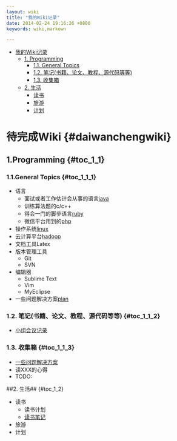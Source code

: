 ```yaml
---
layout: wiki
title: "我的Wiki记录"
date: 2014-02-24 19:16:26 +0800
keywords: wiki,markown

---
```


<div class="toc" markdown="1">

*   [我的Wiki记录](#toc1)
    *   [1. Programming](#toc_1_1)
        *   [1.1. General Topics](#toc_1_1_1)
        *   [1.2. 笔记(书籍、论文、教程、源代码等等)](#toc_1_1_2)
        *   [1.3. 收集箱](#toc_1_1_3)
    *   [2. 生活](#toc_1_2)
        *   [读书](#toc_1_2)
        *   [旅游](#toc_1_2)
        *   [计划](#toc_1_2) 


</div><div class="neirong" markdown="1">


# 待完成Wiki  {#daiwanchengwiki} 

## 1.Programming  {#toc_1_1}  

### 1.1.General Topics   {#toc_1_1_1}  

*   语言
    *   面试或者工作估计会从事的语言[java](./java/)     
    *   训练算法题的c/c++
    *   得会一门的脚步语言[ruby](./ruby/)
    *   微信平台用到的[php](./php/)
*   操作系统[linux](./linux/)
*   云计算平台[hadoop](./hadoop/)
*   文档工具Latex
*   版本管理工具
    *   Git
    *   SVN
*   编辑器
    *   Sublime Text
    *   Vim
    *   MyEclipse
*   一些问题解决方案[plan](./zaxiang/solve.html)

### 1.2. 笔记(书籍、论文、教程、源代码等等)  {#toc_1_1_2}

*   [小组会议记录](./huiyijilu/)

### 1.3. 收集箱 {#toc_1_1_3}


*   [一些问题解决方案](./zaxiang/solve.html)
*   读XXX的心得 
*   <span class="todo">TODO: 


##2. 生活## {#toc_1_2}

*   读书
    *   读书计划
    *   [读书笔记](http://www.unkeltao.com/blog/categories/du-shu-bi-ji/)
*   旅游
*   计划


